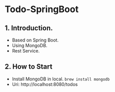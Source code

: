 # Todo-SpringBoot
## 1. Introduction.
  *  Based on Spring Boot.
  * Using MongoDB.
  *  Rest Service.
## 2. How to Start
  *  Install MongoDB in local.
      `brew install mongodb`
  *  Uri: http://localhost:8080/todos

